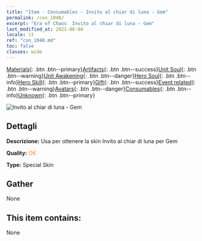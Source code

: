 ```yaml
---
title: "Item - Consumables - Invito al chiar di luna - Gem"
permalink: /con_1048/
excerpt: "Era of Chaos  Invito al chiar di luna - Gem"
last_modified_at: 2021-08-04
locale: it
ref: "con_1048.md"
toc: false
classes: wide
---
```

 [Materials](/ItemsIT/){: .btn .btn--primary}[Artifacts](/ItemsIT/Artifacts/){: .btn .btn--success}[Unit Soul](/ItemsIT/UnitSoul/){: .btn .btn--warning}[Unit Awakening](/ItemsIT/UnitAwakening/){: .btn .btn--danger}[Hero Soul](/ItemsIT/HeroSoul/){: .btn .btn--info}[Hero Skill](/ItemsIT/HeroSkill/){: .btn .btn--primary}[Gift](/ItemsIT/Gift/){: .btn .btn--success}[Event related](/ItemsIT/Events/){: .btn .btn--warning}[Avatars](/ItemsIT/Avatars/){: .btn .btn--danger}[Consumables](/ItemsIT/Consumables/){: .btn .btn--info}[Unknown](/ItemsIT/Unknown/){: .btn .btn--primary}

 ![Invito al chiar di luna - Gem](/images/h/h_Gem7.jpg)

## Dettagli
 **Descrizione:** Usa per ottenere la skin Invito al chiar di luna per Gem

 **Quality:** <span style="color: #FF8C00">OK</span>

 **Type:** Special Skin

## Gather

  None

## This item contains:

  None

